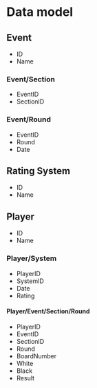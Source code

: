 # Data model

## Event
- ID
- Name

### Event/Section
- EventID
- SectionID

### Event/Round
- EventID
- Round
- Date

## Rating System
- ID
- Name

## Player
- ID
- Name

### Player/System
- PlayerID
- SystemID
- Date
- Rating

#### Player/Event/Section/Round
- PlayerID
- EventID
- SectionID
- Round
- BoardNumber
- White
- Black
- Result

